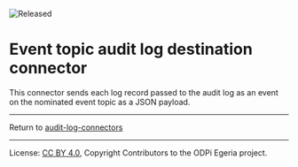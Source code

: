 <!-- SPDX-License-Identifier: CC-BY-4.0 -->
<!-- Copyright Contributors to the ODPi Egeria project. -->

![Released](../../../../../../open-metadata-publication/website/images/egeria-content-status-released.png#pagewidth)

# Event topic audit log destination connector

This connector sends each log record passed to the audit log as an event on the
nominated event topic as a JSON payload.


----
Return to [audit-log-connectors](..)

----
License: [CC BY 4.0](https://creativecommons.org/licenses/by/4.0/),
Copyright Contributors to the ODPi Egeria project.